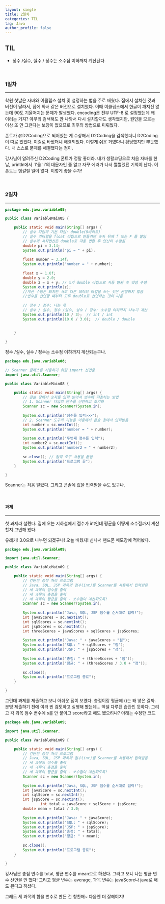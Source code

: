 ```yaml
---
layout: single
title: 2일차
categories: TIL
tag: Java
author_profile: false
---
```


## TIL 

- 정수 /실수, 실수 / 정수는 소수점 이하까지 계산된다.

<br>

### 1일차

------

학원 첫날은 자바와 이클립스 설치 및 설정하는 법을 주로 배웠다. 집에서 설치한 것과 버전이 달라서, 집에 와서 같은 버전으로 설치했다. 이때 이클립스에서 한글이 깨지진 않는데 90도 기울어지는 문제가 발생했다. encoding은 전부 UTF-8 로 설정했는데 왜 이러는 거지? 아무리 검색해도 안 나와서 다시 설치할까도 생각했지만, 원인을 모르는 이상 또 안 그런다는 보장이 없으므로 최후의 방법으로 미뤄뒀다. 

폰트가 @D2Coding으로 되어있는 게 수상해서 D2Coding을 검색했더니 D2Coding이 따로 있었다. 이걸로 바꿨더니 해결되었다. 이렇게 쉬운 거였다니 황당했지만 뿌듯했다. 내 스스로 문제를 해결했다는 점이. 

강사님이 알려주신 D2Coding 폰트가 정말 좋더라. 내가 생활코딩으로 처음 자바를 한 날, println에서 'l'을 'i'의 대문자인 줄 알고 자꾸 에러가 나서 쩔쩔맸던 기억이 난다. 이 폰트는 헷갈릴 일이 없다. 이렇게 좋을 수가!

<br>

### 2일차

------



```java
package edu.java.variable05;

public class VariableMain05 {

	public static void main(String[] args) {
		// 실수 타입의 기본 타입: double(8바이트)
		// 실수 리터럴을 float 타입으로 만들려면 숫자 뒤에 f 또는 F 를 붙임
		// 실수의 사칙연산은 double로 자동 변환 후 연산이 수행됨
		double pi = 3.14;
		System.out.println("pi = " + pi);
		
		float number = 3.14f;
		System.out.println("number = " + number);
		
		float x = 1.0f;
		double y = 2.0;
		double z = x + y; // x가 double 타입으로 자동 변환 후 덧셈 수행
		System.out.println(z);
		//계산 수행은 되지만 서로 다른 데이터 타입을 쓰는 것은 권장하지 않음
		//변수를 선언할 때부터 모두 double로 선언하는 것이 나음
		
		// 정수 / 정수: 나눈 몫
		// 실수 / 실수, 정수 /실수, 실수 / 정수: 소수점 이하까지 나누기 계산
		System.out.println(10 / 3);  // int / int
		System.out.println(10.0 / 3.0);  // double / double
		
		
	}

}
```

정수 /실수, 실수 / 정수는 소수점 이하까지 계산되는구나. 

```java
package edu.java.variable08;

// Scanner 클래스를 사용하기 위한 import 선언문
import java.util.Scanner;

public class VariableMain08 {

	public static void main(String[] args) {
		// 콘솔 창에서 숫자를 입력 받아서 변수에 저장하는 방법
		// 1. Scanner 타입의 변수를 선언하고 초기화
		Scanner sc = new Scanner(System.in); 
		
		System.out.println("정수를 입력>>>");
		// 2. Scanner 도구의 기능을 이용해서 콘솔 창에서 입력받음
		int number = sc.nextInt();
		System.out.println("number = " + number);
		
		System.out.println("두번째 정수를 입력");
		int number2 = sc.nextInt();
		System.out.println("number2 = " + number2);
		
		sc.close(); // 입력 도구 사용을 끝냄
		System.out.println("프로그램 끝");
	}

}
```

Scanner는 처음 알았다. 그리고 콘솔에 값을 입력받을 수도 있구나.

<br>

#### 과제 

---

첫 과제라 설렜다.  집에 오는 지하철에서  점수가 int인데 평균을 어떻게 소수점까지 계산할지 고민해 봤다. 

유레카! 3.0으로 나누면 되겠구나! 오늘 배웠지! 신나서 핸드폰 메모장에 적어놨다. 

```java
package edu.java.variable09;

import java.util.Scanner;

public class VariableMain09 {

	public static void main(String[] args) {
		// 간단한 성적 처리 프로그램
		// Java, SQL, JSP 과목의 점수(int)를 Scanner를 사용해서 입력받음
		// 세 과목의 점수를 출력
		// 세 과목의 총점을 출력
		// 세 과목의 평균을 출력 - 소수점이 계산되도록!
		Scanner sc = new Scanner(System.in);
		
		System.out.println("Java, SQL, JSP 점수를 순서대로 입력!");
		int javaScores = sc.nextInt();
		int sqlScores = sc.nextInt();
		int jspScores = sc.nextInt();
		int threeScores = javaScores + sqlScores + jspScores;
		
		System.out.println("Java: " + javaScores + "점");
		System.out.println("SQL: " + sqlScores + "점");
		System.out.println("JSP: " + jspScores + "점");
		
		System.out.println("총점: " + (threeScores + "점"));
		System.out.println("평균: " + (threeScores / 3.0 + "점"));
		
		sc.close(); 
		System.out.println("프로그램 종료");
	}

}
```

그런데 과제를 제출하고 보니 아쉬운 점이 보였다. 총점이랑 평균에 ()는 왜 넣은 걸까. 분명 제출하기 전에 여러 번 검토하고 실행해 봤는데... 엑셀 다루던 습관인 듯하다.  그리고 각 과목 점수 변수에 s를 안 붙이고 score라고 해도 됐으려나? 아래는 수정한 코드. 

```java
package edu.java.variable09;

import java.util.Scanner;

public class VariableMain09 {

	public static void main(String[] args) {
		// 간단한 성적 처리 프로그램
		// Java, SQL, JSP 과목의 점수(int)를 Scanner를 사용해서 입력받음
		// 세 과목의 점수를 출력
		// 세 과목의 총점을 출력
		// 세 과목의 평균을 출력 - 소수점이 계산되도록!
		Scanner sc = new Scanner(System.in);
		
		System.out.println("Java, SQL, JSP 점수를 순서대로 입력!");
		int javaScore = sc.nextInt();
		int sqlScore = sc.nextInt();
		int jspScore = sc.nextInt();
                int total = javaScore + sqlScore + jspScore;
		double mean = total / 3.0;
		
		System.out.println("Java: " + javaScore);
		System.out.println("SQL: " + sqlScore);
		System.out.println("JSP: " + jspScore);
		System.out.println("총점: " + total);
		System.out.println("평균: " + mean);
		
		sc.close(); 
		System.out.println("프로그램 종료");
	}

}
```

강사님은 총점 변수를 total, 평균 변수를 mean으로 하셨다. 그러고 보니 나는 평균 변수 선언을 안 했다! 그리고 평균 변수는 average, 과목 변수는 javaScore나 java로  해도 된다고 하셨다. 

그래도 세 과목의 합을 변수로 만든 건 칭찬해~ 다음엔 더 잘해야지!
